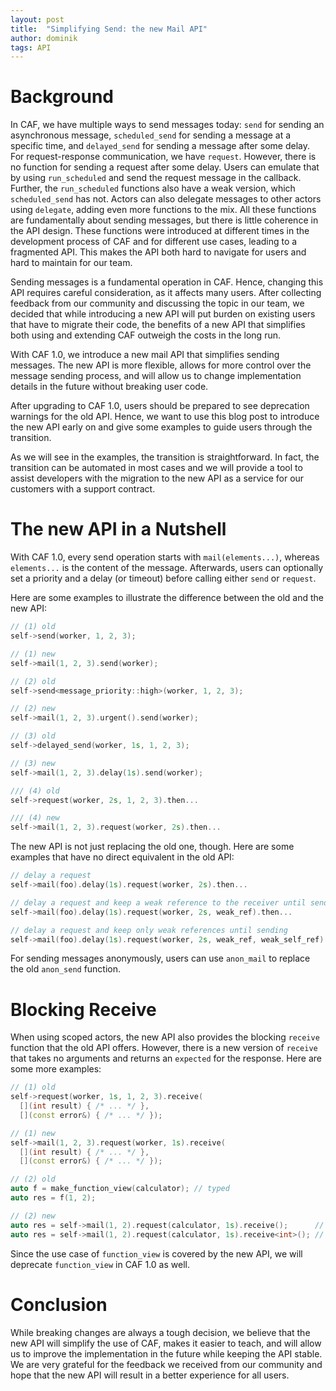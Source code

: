 ```yaml
---
layout: post
title:  "Simplifying Send: the new Mail API"
author: dominik
tags: API
---
```


# Background

In CAF, we have multiple ways to send messages today: `send` for sending an
asynchronous message, `scheduled_send` for sending a message at a specific time,
and `delayed_send` for sending a message after some delay. For request-response
communication, we have `request`. However, there is no function for sending a
request after some delay. Users can emulate that by using `run_scheduled` and
send the request message in the callback. Further, the `run_scheduled` functions
also have a weak version, which `scheduled_send` has not. Actors can also
delegate messages to other actors using `delegate`, adding even more functions
to the mix. All these functions are fundamentally about sending messages, but
there is little coherence in the API design. These functions were introduced at
different times in the development process of CAF and for different use cases,
leading to a fragmented API. This makes the API both hard to navigate for users
and hard to maintain for our team.

Sending messages is a fundamental operation in CAF. Hence, changing this API
requires careful consideration, as it affects many users. After collecting
feedback from our community and discussing the topic in our team, we decided
that while introducing a new API will put burden on existing users that have to
migrate their code, the benefits of a new API that simplifies both using and
extending CAF outweigh the costs in the long run.

With CAF 1.0, we introduce a new mail API that simplifies sending messages. The
new API is more flexible, allows for more control over the message sending
process, and will allow us to change implementation details in the future
without breaking user code.

After upgrading to CAF 1.0, users should be prepared to see deprecation warnings
for the old API. Hence, we want to use this blog post to introduce the new API
early on and give some examples to guide users through the transition.

As we will see in the examples, the transition is straightforward. In fact, the
transition can be automated in most cases and we will provide a tool to assist
developers with the migration to the new API as a service for our customers with
a support contract.

# The new API in a Nutshell

With CAF 1.0, every send operation starts with `mail(elements...)`, whereas
`elements...` is the content of the message. Afterwards, users can optionally
set a priority and a delay (or timeout) before calling either `send` or
`request`.

Here are some examples to illustrate the difference between the old and the new
API:

```cpp
// (1) old
self->send(worker, 1, 2, 3);

// (1) new
self->mail(1, 2, 3).send(worker);

// (2) old
self->send<message_priority::high>(worker, 1, 2, 3);

// (2) new
self->mail(1, 2, 3).urgent().send(worker);

// (3) old
self->delayed_send(worker, 1s, 1, 2, 3);

// (3) new
self->mail(1, 2, 3).delay(1s).send(worker);

/// (4) old
self->request(worker, 2s, 1, 2, 3).then...

/// (4) new
self->mail(1, 2, 3).request(worker, 2s).then...
```

The new API is not just replacing the old one, though. Here are some examples
that have no direct equivalent in the old API:

```cpp
// delay a request
self->mail(foo).delay(1s).request(worker, 2s).then...

// delay a request and keep a weak reference to the receiver until sending
self->mail(foo).delay(1s).request(worker, 2s, weak_ref).then...

// delay a request and keep only weak references until sending
self->mail(foo).delay(1s).request(worker, 2s, weak_ref, weak_self_ref).then...
```

For sending messages anonymously, users can use `anon_mail` to replace the old
`anon_send` function.

# Blocking Receive

When using scoped actors, the new API also provides the blocking `receive`
function that the old API offers. However, there is a new version of `receive`
that takes no arguments and returns an `expected` for the response. Here are
some more examples:

```cpp
// (1) old
self->request(worker, 1s, 1, 2, 3).receive(
  [](int result) { /* ... */ },
  [](const error&) { /* ... */ });

// (1) new
self->mail(1, 2, 3).request(worker, 1s).receive(
  [](int result) { /* ... */ },
  [](const error&) { /* ... */ });

// (2) old
auto f = make_function_view(calculator); // typed
auto res = f(1, 2);

// (2) new
auto res = self->mail(1, 2).request(calculator, 1s).receive();      // typed
auto res = self->mail(1, 2).request(calculator, 1s).receive<int>(); // untyped
```

Since the use case of `function_view` is covered by the new API, we will
deprecate `function_view` in CAF 1.0 as well.

# Conclusion

While breaking changes are always a tough decision, we believe that the new API
will simplify the use of CAF, makes it easier to teach, and will allow us to
improve the implementation in the future while keeping the API stable. We are
very grateful for the feedback we received from our community and hope that the
new API will result in a better experience for all users.
